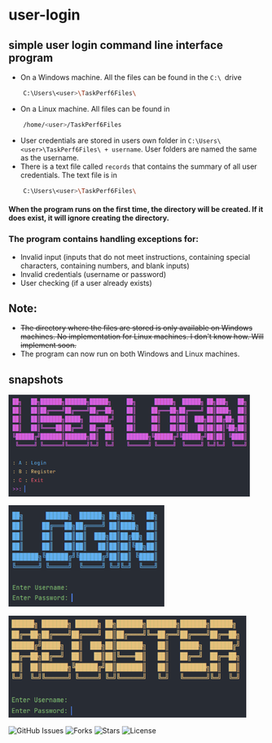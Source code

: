 # user-login
## simple user login command line interface program
* On a Windows machine. All the files can be found in the ```C:\ ```drive
```BASH
    C:\Users\<user>\TaskPerf6Files\
```
* On a Linux machine. All files can be found in
``` BASH
    /home/<user>/TaskPerf6Files
```
* User credentials are stored in users own folder in ```C:\Users\<user>\TaskPerf6Files\ + username```. User folders are named the same as the username.
* There is a text file called ```records``` that contains the summary of all user credentials. The text file is in
```BASH
    C:\Users\<user>\TaskPerf6Files\
```
#### When the program runs on the first time, the directory will be created. If it does exist, it will ignore creating the directory.
### The program contains handling exceptions for:
* Invalid input (inputs that do not meet instructions, containing special characters, containing numbers, and blank inputs)
* Invalid credentials (username or password)
* User checking (if a user already exists)
## Note: 
* ~~The directory where the files are stored is only available on Windows machines. No implementation for Linux machines. I don't know how.
Will implement soon.~~
* The program can now run on both Windows and Linux machines.
## snapshots
<p align="left">
  <img src="https://github.com/pitzzahh/user-login/blob/main/main_menu.png" height="200"/>
</p>
<p align="left">
  <img src="https://github.com/pitzzahh/user-login/blob/main/login_menu.png" height="200"/>
</p>
<p align="left">
  <img src="https://github.com/pitzzahh/user-login/blob/main/register_menu.png" height="200"/>
</p>

![GitHub Issues](https://img.shields.io/github/issues/pitzzahh/user-login)
![Forks](https://img.shields.io/github/forks/pitzzahh/user-login)
![Stars](https://img.shields.io/github/stars/pitzzahh/user-login)
![License](https://img.shields.io/github/license/pitzzahh/user-login)
